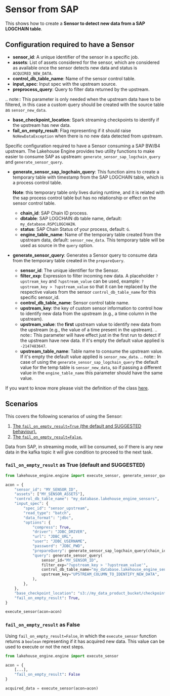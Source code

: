 # Sensor from SAP

This shows how to create a **Sensor to detect new data from a SAP LOGCHAIN table**.

## Configuration required to have a Sensor

- **sensor_id**: A unique identifier of the sensor in a specific job.
- **assets**: List of assets considered for the sensor, which are considered as available once the
  sensor detects new data and status is `ACQUIRED_NEW_DATA`.
- **control_db_table_name**: Name of the sensor control table.
- **input_spec**: Input spec with the upstream source.
- **preprocess_query**: Query to filter data returned by the upstream.

.. note:: This parameter is only needed when the upstream data have to be filtered,
  in this case a custom query should be created with the source table as `sensor_new_data`.

- **base_checkpoint_location**: Spark streaming checkpoints to identify if the upstream has new data.
- **fail_on_empty_result**: Flag representing if it should raise `NoNewDataException` when
there is no new data detected from upstream.

Specific configuration required to have a Sensor consuming a SAP BW/B4 upstream.
The Lakehouse Engine provides two utility functions to make easier to consume SAP as upstream:
`generate_sensor_sap_logchain_query` and `generate_sensor_query`.

- **generate_sensor_sap_logchain_query**: This function aims
  to create a temporary table with timestamp from the SAP LOGCHAIN table, which is a process control table.
  
  **Note**: this temporary table only lives during runtime, and it is related with the
  sap process control table but has no relationship or effect on the sensor control table.
    - **chain_id**: SAP Chain ID process.
    - **dbtable**: SAP LOGCHAIN db table name, default: `my_database.RSPCLOGCHAIN`.
    - **status**: SAP Chain Status of your process, default: `G`.
    - **engine_table_name**: Name of the temporary table created from the upstream data,
      default: `sensor_new_data`.
      This temporary table will be used as source in the `query` option.

- **generate_sensor_query**: Generates a Sensor query to consume data from the temporary table created in the `prepareQuery`.
    - **sensor_id**: The unique identifier for the Sensor.
    - **filter_exp**: Expression to filter incoming new data.
      A placeholder `?upstream_key` and `?upstream_value` can be used, example: `?upstream_key > ?upstream_value`
      so that it can be replaced by the respective values from the sensor `control_db_table_name`
      for this specific sensor_id.
    - **control_db_table_name**: Sensor control table name.
    - **upstream_key**: the key of custom sensor information to control how to identify
      new data from the upstream (e.g., a time column in the upstream).
    - **upstream_value**: the **first** upstream value to identify new data from the
      upstream (e.g., the value of a time present in the upstream).
      .. note:: This parameter will have effect just in the first run to detect if the upstream have new data. If it's empty the default value applied is `-2147483647`.
    - **upstream_table_name**: Table name to consume the upstream value.
      If it's empty the default value applied is `sensor_new_data`.
      .. note:: In case of using the `generate_sensor_sap_logchain_query` the default value for the temp table is `sensor_new_data`, so if passing a different value in the `engine_table_name` this parameter should have the same value.

If you want to know more please visit the definition of the class [here](../../lakehouse_engine/core/definitions.html#SensorSpec).

## Scenarios

This covers the following scenarios of using the Sensor:

1. [The `fail_on_empty_result=True` (the default and SUGGESTED behaviour).](#fail_on_empty_result-as-true-default-and-suggested)
2. [The `fail_on_empty_result=False`.](#fail_on_empty_result-as-false)

Data from SAP, in streaming mode, will be consumed, so if there is any new data in the kafka topic it will give condition to proceed to the next task.

### `fail_on_empty_result` as True (default and SUGGESTED)

```python
from lakehouse_engine.engine import execute_sensor, generate_sensor_query, generate_sensor_sap_logchain_query

acon = {
    "sensor_id": "MY_SENSOR_ID",
    "assets": ["MY_SENSOR_ASSETS"],
    "control_db_table_name": "my_database.lakehouse_engine_sensors",
    "input_spec": {
        "spec_id": "sensor_upstream",
        "read_type": "batch",
        "data_format": "jdbc",
        "options": {
            "compress": True,
            "driver": "JDBC_DRIVER",
            "url": "JDBC_URL",
            "user": "JDBC_USERNAME",
            "password": "JDBC_PWD",
            "prepareQuery": generate_sensor_sap_logchain_query(chain_id="CHAIN_ID", dbtable="JDBC_DB_TABLE"),
            "query": generate_sensor_query(
                sensor_id="MY_SENSOR_ID",
                filter_exp="?upstream_key > '?upstream_value'",
                control_db_table_name="my_database.lakehouse_engine_sensors",
                upstream_key="UPSTREAM_COLUMN_TO_IDENTIFY_NEW_DATA",
            ),
        },
    },
    "base_checkpoint_location": "s3://my_data_product_bucket/checkpoints",
    "fail_on_empty_result": True,
}

execute_sensor(acon=acon)
```

### `fail_on_empty_result` as False

Using `fail_on_empty_result=False`, in which the `execute_sensor` function returns a `boolean` representing if it
has acquired new data. This value can be used to execute or not the next steps.

```python
from lakehouse_engine.engine import execute_sensor

acon = {
    [...],
    "fail_on_empty_result": False
}

acquired_data = execute_sensor(acon=acon)
```

